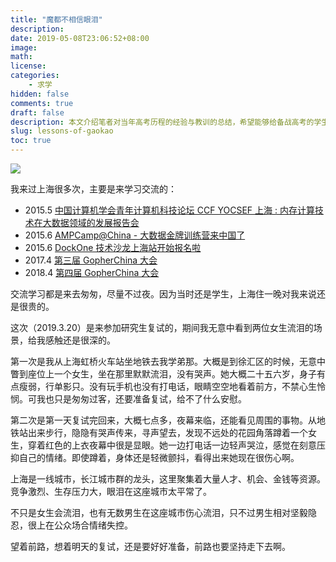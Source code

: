```yaml
---
title: "魔都不相信眼泪"
description:
date: 2019-05-08T23:06:52+08:00
image:
math:
license:
categories:
    - 求学
hidden: false
comments: true
draft: false
description: 本文介绍笔者对当年高考历程的经验与教训的总结，希望能够给备战高考的学生们一些参考和帮助
slug: lessons-of-gaokao
toc: true
---
```


![](https://alwq.site/banner/flower_00.jpg)

我来过上海很多次，主要是来学习交流的：
- 2015.5 [中国计算机学会青年计算机科技论坛 CCF YOCSEF 上海 : 内存计算技术在大数据领域的发展报告会](https://www.huodongxing.com/event/6278866731000)
- 2015.6 [AMPCamp@China - 大数据金牌训练营来中国了](https://www.huodongxing.com/event/6279158624300)
- 2015.6 [DockOne 技术沙龙上海站开始报名啦](https://www.huodongxing.com/event/7282223721600)
- 2017.4 [第三届 GopherChina 大会](https://www.bagevent.com/event/357764)
- 2018.4 [第四届 GopherChina 大会](https://www.bagevent.com/event/1086224)

<!--more-->

交流学习都是来去匆匆，尽量不过夜。因为当时还是学生，上海住一晚对我来说还是很贵的。

这次（2019.3.20）是来参加研究生复试的，期间我无意中看到两位女生流泪的场景，给我感触还是很深的。

第一次是我从上海虹桥火车站坐地铁去我学弟那。大概是到徐汇区的时候，无意中瞥到座位上一个女生，坐在那里默默流泪，没有哭声。她大概二十五六岁，身子有点瘦弱，行单影只。没有玩手机也没有打电话，眼睛空空地看着前方，不禁心生怜悯。可我也只是匆匆过客，还要准备复试，给不了什么安慰。

第二次是第一天复试完回来，大概七点多，夜幕来临，还能看见周围的事物。从地铁站出来步行，隐隐有哭声传来，寻声望去，发现不远处的花园角落蹲着一个女生，穿着红色的上衣夜幕中很是显眼。她一边打电话一边轻声哭泣，感觉在刻意压抑自己的情绪。即使蹲着，身体还是轻微颤抖，看得出来她现在很伤心啊。

上海是一线城市，长江城市群的龙头，这里聚集着大量人才、机会、金钱等资源。竞争激烈、生存压力大，眼泪在这座城市太平常了。

不只是女生会流泪，也有无数男生在这座城市伤心流泪，只不过男生相对坚毅隐忍，很上在公众场合情绪失控。

望着前路，想着明天的复试，还是要好好准备，前路也要坚持走下去啊。